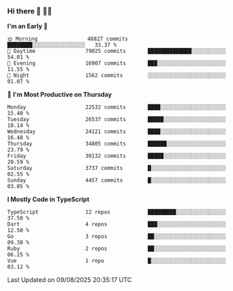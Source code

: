 ### Hi there 👋 🧑‍💻



<!--START_SECTION:waka-->
**I'm an Early 🐤** 

```text
🌞 Morning                48827 commits       ████████░░░░░░░░░░░░░░░░░   33.37 % 
🌆 Daytime                79025 commits       ██████████████░░░░░░░░░░░   54.01 % 
🌃 Evening                16907 commits       ███░░░░░░░░░░░░░░░░░░░░░░   11.55 % 
🌙 Night                  1562 commits        ░░░░░░░░░░░░░░░░░░░░░░░░░   01.07 % 
```
📅 **I'm Most Productive on Thursday** 

```text
Monday                   22532 commits       ████░░░░░░░░░░░░░░░░░░░░░   15.40 % 
Tuesday                  26537 commits       █████░░░░░░░░░░░░░░░░░░░░   18.14 % 
Wednesday                24121 commits       ████░░░░░░░░░░░░░░░░░░░░░   16.48 % 
Thursday                 34805 commits       ██████░░░░░░░░░░░░░░░░░░░   23.79 % 
Friday                   30132 commits       █████░░░░░░░░░░░░░░░░░░░░   20.59 % 
Saturday                 3737 commits        █░░░░░░░░░░░░░░░░░░░░░░░░   02.55 % 
Sunday                   4457 commits        █░░░░░░░░░░░░░░░░░░░░░░░░   03.05 % 
```


**I Mostly Code in TypeScript** 

```text
TypeScript               12 repos            █████████░░░░░░░░░░░░░░░░   37.50 % 
Dart                     4 repos             ███░░░░░░░░░░░░░░░░░░░░░░   12.50 % 
Go                       3 repos             ██░░░░░░░░░░░░░░░░░░░░░░░   09.38 % 
Ruby                     2 repos             ██░░░░░░░░░░░░░░░░░░░░░░░   06.25 % 
Vue                      1 repo              █░░░░░░░░░░░░░░░░░░░░░░░░   03.12 % 
```




 Last Updated on 09/08/2025 20:35:17 UTC
<!--END_SECTION:waka-->


